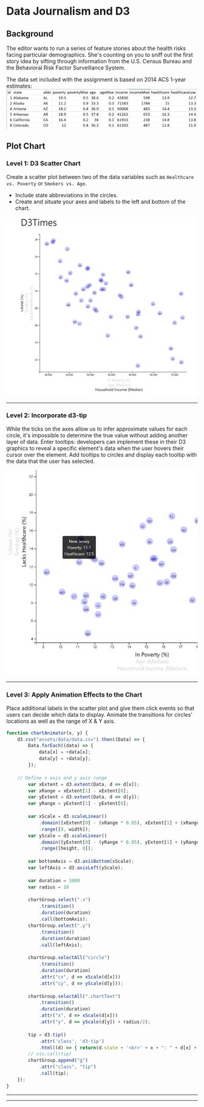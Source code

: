 # Data Journalism and D3



## Background

The editor wants to run a series of feature stories about the health risks facing particular demographics. She's counting on you to sniff out the first story idea by sifting through information from the U.S. Census Bureau and the Behavioral Risk Factor Surveillance System.

The data set included with the assignment is based on 2014 ACS 1-year estimates: 
![Excel Data](Images/Data.PNG)


## Plot Chart

### Level 1: D3 Scatter Chart

Create a scatter plot between two of the data variables such as `Healthcare vs. Poverty` or `Smokers vs. Age`.

* Include state abbreviations in the circles.
* Create and situate your axes and labels to the left and bottom of the chart.

![scatter](Images/Scatter.PNG)

- - -

### Level 2: Incorporate d3-tip 

While the ticks on the axes allow us to infer approximate values for each circle, it's impossible to determine the true value without adding another layer of data. Enter tooltips: developers can implement these in their D3 graphics to reveal a specific element's data when the user hovers their cursor over the element. Add tooltips to circles and display each tooltip with the data that the user has selected.

![d3-tip](Images/d3-tip.PNG)

- - -


### Level 3: Apply Animation Effects to the Chart 

Place additional labels in the scatter plot and give them click events so that users can decide which data to display. 
Animate the transitions for circles' locations as well as the range of X & Y axis.

```javascript
function chartAnimator(x, y) {  
    d3.csv("assets/data/data.csv").then((Data) => {
        Data.forEach((data) => {
            data[x] = +data[x];
            data[y] = +data[y];
        });
        
    // Define x axis and y axis range
        var xExtent = d3.extent(Data, d => d[x]);
        var xRange = xExtent[1] - xExtent[0];
        var yExtent = d3.extent(Data, d => d[y]);
        var yRange = yExtent[1] - yExtent[0];

        var xScale = d3.scaleLinear()
            .domain([xExtent[0] - (xRange * 0.05), xExtent[1] + (xRange * 0.05)])
            .range([0, width]);
        var yScale = d3.scaleLinear()
            .domain([yExtent[0] - (yRange * 0.05), yExtent[1] + (yRange * 0.05)])
            .range([height, 0]);

        var bottomAxis = d3.axisBottom(xScale);
        var leftAxis = d3.axisLeft(yScale);

        var duration = 1000
        var radius = 10

        chartGroup.select(".x")
            .transition()
            .duration(duration)
            .call(bottomAxis);
        chartGroup.select(".y")
            .transition()
            .duration(duration)
            .call(leftAxis);  
        
        chartGroup.selectAll("circle")
            .transition()
            .duration(duration)
            .attr("cx", d => xScale(d[x]))
            .attr("cy", d => yScale(d[y]));

        chartGroup.selectAll(".chartText")
            .transition()
            .duration(duration)
            .attr("x", d => xScale(d[x]))
            .attr("y", d => yScale(d[y]) + radius/2);

        tip = d3.tip()
            .attr('class', 'd3-tip')
            .html((d) => { return(d.state + '<br>' + x + ": " + d[x] + "<br>" + y + ": " + d[y]) });
        // vis.call(tip)
        chartGroup.append("g")
            .attr("class", "tip")
            .call(tip);
    });
}
```
------------------------------------------------------
- - -


